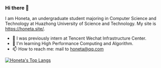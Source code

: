 ### Hi there 👋

I am Honeta, an undergraduate student majoring in Computer Science and Technology at Huazhong University of Science and Technology. My site is https://honeta.site/.

- 🔭 I was previously intern at Tencent Wechat Infrastructure Center.
- 🌱 I'm learning High Performance Computing and Algorithm.
- 📫 How to reach me: mail to honeta@qq.com

[![Honeta's Top Langs](https://github-readme-stats.vercel.app/api/top-langs/?username=Honeta&count_private=true&exclude_repo=honeta.site,husthxj.top)](https://github.com/anuraghazra/github-readme-stats)
